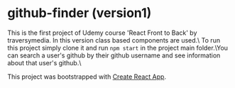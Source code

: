 # github-finder (version1)

This is the first project of Udemy course 'React Front to Back' by traversymedia. In this version class based components are used.\ To run this project simply clone it and run `npm start` in the project main folder.\You can search a user's github by their github username and see information about that user's github.\

This project was bootstrapped with [Create React App](https://github.com/facebook/create-react-app).

